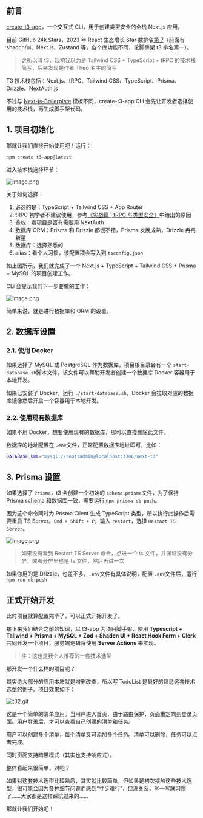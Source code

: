 ## 前言

[create-t3-app](https://github.com/t3-oss/create-t3-app "https://github.com/t3-oss/create-t3-app")，一个交互式 CLI，用于创建类型安全的全栈 Next.js 应用。

目前 GitHub 24k Stars，2023 年 React 生态增长 Star 数排名[第 7](https://risingstars.js.org/2023/zh#section-react "https://risingstars.js.org/2023/zh#section-react")（前面有 shadcn/ui、Next.js、Zustand 等，各个库功能不同，论脚手架 t3 排名第一）。

> 之所以叫 t3，起初我以为是 Tailwind CSS + TypeScript + tRPC 的技术栈简写，后来发现是作者 Theo 名字的简写

T3 技术栈包括：Next.js、tRPC、Tailwind CSS、TypeScript、Prisma、Drizzle、NextAuth.js

不过与 [Next-js-Boilerplate](https://github.com/ixartz/Next-js-Boilerplate "https://github.com/ixartz/Next-js-Boilerplate") 模板不同，create-t3-app CLI 会先让开发者选择使用的技术栈，再生成脚手架代码。

## 1\. 项目初始化

那就让我们直接开始使用吧！运行：

```bash
npm create t3-app@latest
```

进入技术栈选择环节：

![image.png](https://p3-juejin.byteimg.com/tos-cn-i-k3u1fbpfcp/8398c6e218ec4e6485bfd3ae1376a1fe~tplv-k3u1fbpfcp-jj-mark:1600:0:0:0:q75.jpg#?w=1338&h=1830&s=236961&e=png&b=1e1e1e)

关于如何选择：

1. 必选的是：TypeScript + Tailwind CSS + App Router
2. tRPC 初学者不建议使用，参考[《实战篇 | tRPC 与类型安全》](https://juejin.cn/book/7307859898316881957/section/7386648113714298890#heading-7 "https://juejin.cn/book/7307859898316881957/section/7386648113714298890#heading-7")中给出的原因
3. 鉴权：看项目是否有需要用 NextAuth
4. 数据库 ORM：Prisma 和 Drizzle 都很不错，Prisma 发展成熟，Drizzle 冉冉新星
5. 数据库：选择熟悉的
6. alias：看个人习惯，该配置项会写入到 `tsconfig.json`

如上图所示，我们就完成了一个 Next.js + TypeScript + Tailwind CSS + Prisma + MySQL 的项目创建工作。

CLi 会提示我们下一步要做的工作：

![image.png](https://p3-juejin.byteimg.com/tos-cn-i-k3u1fbpfcp/86c4c31c681c4ba58711481ea40d44aa~tplv-k3u1fbpfcp-jj-mark:1600:0:0:0:q75.jpg#?w=1330&h=264&s=43101&e=png&b=1e1e1e)

简单来说，就是进行数据库和 ORM 的设置。

## 2\. 数据库设置

### 2.1. 使用 Docker

如果选择了 MySQL 或 PostgreSQL 作为数据库，项目根目录会有一个 `start-database.sh`脚本文件，该文件可以帮助开发者创建一个数据库 Docker 容器用于本地开发。

如果已安装了 Docker，运行 `./start-database.sh`，Docker 会拉取对应的数据库镜像然后开启一个容器用于本地开发。

### 2.2. 使用现有数据库

如果不用 Docker，想要使用现有的数据库，那可以直接删除此文件。

数据库的地址配置在 `.env`文件，正常配置数据库地址即可，比如：

```bash
DATABASE_URL="mysql://root:admin@localhost:3306/next-t3"
```

## 3\. Prisma 设置

如果选择了 `Prisma`，t3 会创建一个初始的 `schema.prisma`文件，为了保持 Prisma schema 和数据库一致，需要运行 `npx prisma db push`。

因为这个命令同时为 Prisma Client 生成 TypeScript 类型，所以执行此操作后需要重启 TS Server。`Cmd + Shift + P`，输入 `restart`，选择 `Restart TS Server`。

![image.png](https://p3-juejin.byteimg.com/tos-cn-i-k3u1fbpfcp/d89c06343d7c445785ba4e35afe850c0~tplv-k3u1fbpfcp-jj-mark:1600:0:0:0:q75.jpg#?w=2526&h=264&s=79583&e=png&b=333333)

> 如果没有看到 Restart TS Server 命令，点进一个 ts 文件，并保证没有分屏，或者分屏里也是 ts 文件，然后再试一次

如果你用的是 Drizzle，也差不多，`.env`文件有具体说明，配置 `.env`文件后，运行 `npm run db:push`

## 正式开始开发

此时项目就算配置完毕了，可以正式开始开发了。

接下来我们结合之前的知识，以 t3-app 为项目脚手架，使用 **Typescript + Tailwind + Prisma + MySQL + Zod + Shadcn UI + React Hook Form + Clerk** 共同开发一个项目，服务端逻辑将使用 **Server Actions** 来实现。

> 注：这也是我个人推荐的一套技术选型

那开发一个什么样的项目呢？

其实绝大部分的应用本质就是增删改查，所以写 TodoList 是最好的熟悉这套技术选型的例子。项目效果如下：

![t32.gif](https://p3-juejin.byteimg.com/tos-cn-i-k3u1fbpfcp/150472b462c74d3aaf8065a460cf4357~tplv-k3u1fbpfcp-jj-mark:1600:0:0:0:q75.gif#?w=1106&h=1006&s=1465739&e=gif&f=310&b=fdfdfd)

这是一个简单的清单应用。当用户进入首页，由于路由保护，页面重定向到登录页面。用户登录后，才可以查看自己创建的清单和任务。

用户可以创建多个清单，每个清单又可添加多个任务。清单可以删除，任务可以点击完成。

同时页面支持暗黑模式（其实也支持响应式）。

整体看起来很简单，对吧？

如果对这套技术选型比较熟悉，其实就比较简单，但如果是初次接触这些技术选型，很可能会因为各种细节问题而感到“寸步难行”，但没关系，写一写就习惯了……大家都是这样踩坑过来的……

那就让我们开始吧！